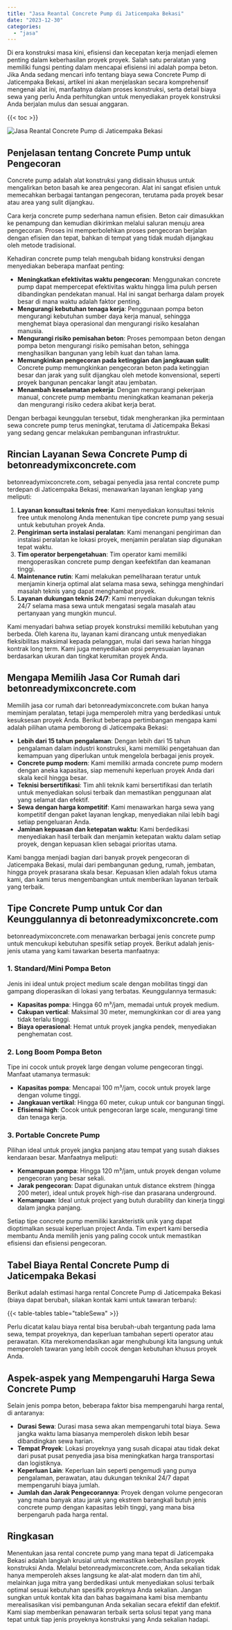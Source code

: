```yaml
---
title: "Jasa Reantal Concrete Pump di Jaticempaka Bekasi"
date: "2023-12-30"
categories: 
  - "jasa"
---
```


Di era konstruksi masa kini, efisiensi dan kecepatan kerja menjadi elemen penting dalam keberhasilan proyek proyek. Salah satu peralatan yang memiliki fungsi penting dalam mencapai efisiensi ini adalah pompa beton. Jika Anda sedang mencari info tentang biaya sewa Concrete Pump di Jaticempaka Bekasi, artikel ini akan menjelaskan secara komprehensif mengenai alat ini, manfaatnya dalam proses konstruksi, serta detail biaya sewa yang perlu Anda perhitungkan untuk menyediakan proyek konstruksi Anda berjalan mulus dan sesuai anggaran.

{{< toc >}}

![Jasa Reantal Concrete Pump di Jaticempaka Bekasi](https://betoncor8.github.io/pump/concrete-pump%20(9).png)

## Penjelasan tentang Concrete Pump untuk Pengecoran

Concrete pump adalah alat konstruksi yang didisain khusus untuk mengalirkan beton basah ke area pengecoran. Alat ini sangat efisien untuk memecahkan berbagai tantangan pengecoran, terutama pada proyek besar atau area yang sulit dijangkau.

Cara kerja concrete pump sederhana namun efisien. Beton cair dimasukkan ke penampung dan kemudian dikirimkan melalui saluran menuju area pengecoran. Proses ini memperbolehkan proses pengecoran berjalan dengan efisien dan tepat, bahkan di tempat yang tidak mudah dijangkau oleh metode tradisional.

Kehadiran concrete pump telah mengubah bidang konstruksi dengan menyediakan beberapa manfaat penting:

- **Meningkatkan efektivitas waktu pengecoran**: Menggunakan concrete pump dapat mempercepat efektivitas waktu hingga lima puluh persen dibandingkan pendekatan manual. Hal ini sangat berharga dalam proyek besar di mana waktu adalah faktor penting.
- **Mengurangi kebutuhan tenaga kerja**: Penggunaan pompa beton mengurangi kebutuhan sumber daya kerja manual, sehingga menghemat biaya operasional dan mengurangi risiko kesalahan manusia.
- **Mengurangi risiko pemisahan beton**: Proses pemompaan beton dengan pompa beton mengurangi risiko pemisahan beton, sehingga menghasilkan bangunan yang lebih kuat dan tahan lama.
- **Memungkinkan pengecoran pada ketinggian dan jangkauan sulit**: Concrete pump memungkinkan pengecoran beton pada ketinggian besar dan jarak yang sulit dijangkau oleh metode konvensional, seperti proyek bangunan pencakar langit atau jembatan.
- **Menambah keselamatan pekerja**: Dengan mengurangi pekerjaan manual, concrete pump membantu meningkatkan keamanan pekerja dan mengurangi risiko cedera akibat kerja berat.

Dengan berbagai keunggulan tersebut, tidak mengherankan jika permintaan sewa concrete pump terus meningkat, terutama di Jaticempaka Bekasi yang sedang gencar melakukan pembangunan infrastruktur.

## Rincian Layanan Sewa Concrete Pump di betonreadymixconcrete.com

betonreadymixconcrete.com, sebagai penyedia jasa rental concrete pump terdepan di Jaticempaka Bekasi, menawarkan layanan lengkap yang meliputi:

1. **Layanan konsultasi teknis free**: Kami menyediakan konsultasi teknis free untuk menolong Anda menentukan tipe concrete pump yang sesuai untuk kebutuhan proyek Anda.
2. **Pengiriman serta instalasi peralatan**: Kami menangani pengiriman dan instalasi peralatan ke lokasi proyek, menjamin peralatan siap digunakan tepat waktu.
3. **Tim operator berpengetahuan**: Tim operator kami memiliki mengoperasikan concrete pump dengan keefektifan dan keamanan tinggi.
4. **Maintenance rutin**: Kami melakukan pemeliharaan teratur untuk menjamin kinerja optimal alat selama masa sewa, sehingga menghindari masalah teknis yang dapat menghambat proyek.
5. **Layanan dukungan teknis 24/7**: Kami menyediakan dukungan teknis 24/7 selama masa sewa untuk mengatasi segala masalah atau pertanyaan yang mungkin muncul.

Kami menyadari bahwa setiap proyek konstruksi memiliki kebutuhan yang berbeda. Oleh karena itu, layanan kami dirancang untuk menyediakan fleksibilitas maksimal kepada pelanggan, mulai dari sewa harian hingga kontrak long term. Kami juga menyediakan opsi penyesuaian layanan berdasarkan ukuran dan tingkat kerumitan proyek Anda.

## Mengapa Memilih Jasa Cor Rumah dari betonreadymixconcrete.com

Memilih jasa cor rumah dari betonreadymixconcrete.com bukan hanya meminjam peralatan, tetapi juga memperoleh mitra yang berdedikasi untuk kesuksesan proyek Anda. Berikut beberapa pertimbangan mengapa kami adalah pilihan utama pemborong di Jaticempaka Bekasi:

- **Lebih dari 15 tahun pengalaman**: Dengan lebih dari 15 tahun pengalaman dalam industri konstruksi, kami memiliki pengetahuan dan kemampuan yang diperlukan untuk mengelola berbagai jenis proyek.
- **Concrete pump modern**: Kami memiliki armada concrete pump modern dengan aneka kapasitas, siap memenuhi keperluan proyek Anda dari skala kecil hingga besar.
- **Teknisi bersertifikasi**: Tim ahli teknik kami bersertifikasi dan terlatih untuk menyediakan solusi terbaik dan memastikan penggunaan alat yang selamat dan efektif.
- **Sewa dengan harga kompetitif**: Kami menawarkan harga sewa yang kompetitif dengan paket layanan lengkap, menyediakan nilai lebih bagi setiap pengeluaran Anda.
- **Jaminan kepuasan dan ketepatan waktu**: Kami berdedikasi menyediakan hasil terbaik dan menjamin ketepatan waktu dalam setiap proyek, dengan kepuasan klien sebagai prioritas utama.

Kami bangga menjadi bagian dari banyak proyek pengecoran di Jaticempaka Bekasi, mulai dari pembangunan gedung, rumah, jembatan, hingga proyek prasarana skala besar. Kepuasan klien adalah fokus utama kami, dan kami terus mengembangkan untuk memberikan layanan terbaik yang terbaik.

## Tipe Concrete Pump untuk Cor dan Keunggulannya di betonreadymixconcrete.com

betonreadymixconcrete.com menawarkan berbagai jenis concrete pump untuk mencukupi kebutuhan spesifik setiap proyek. Berikut adalah jenis-jenis utama yang kami tawarkan beserta manfaatnya:

### 1\. Standard/Mini Pompa Beton

Jenis ini ideal untuk project medium scale dengan mobilitas tinggi dan gampang dioperasikan di lokasi yang terbatas. Keunggulannya termasuk:

- **Kapasitas pompa**: Hingga 60 m³/jam, memadai untuk proyek medium.
- **Cakupan vertical**: Maksimal 30 meter, memungkinkan cor di area yang tidak terlalu tinggi.
- **Biaya operasional**: Hemat untuk proyek jangka pendek, menyediakan penghematan cost.

### 2\. Long Boom Pompa Beton

Tipe ini cocok untuk proyek large dengan volume pengecoran tinggi. Manfaat utamanya termasuk:

- **Kapasitas pompa**: Mencapai 100 m³/jam, cocok untuk proyek large dengan volume tinggi.
- **Jangkauan vertikal**: Hingga 60 meter, cukup untuk cor bangunan tinggi.
- **Efisiensi high**: Cocok untuk pengecoran large scale, mengurangi time dan tenaga kerja.

### 3\. Portable Concrete Pump

Pilihan ideal untuk proyek jangka panjang atau tempat yang susah diakses kendaraan besar. Manfaatnya meliputi:

- **Kemampuan pompa**: Hingga 120 m³/jam, untuk proyek dengan volume pengecoran yang besar sekali.
- **Jarak pengecoran**: Dapat digunakan untuk distance ekstrem (hingga 200 meter), ideal untuk proyek high-rise dan prasarana underground.
- **Kemampuan**: Ideal untuk project yang butuh durability dan kinerja tinggi dalam jangka panjang.

Setiap tipe concrete pump memiliki karakteristik unik yang dapat dioptimalkan sesuai keperluan project Anda. Tim expert kami bersedia membantu Anda memilih jenis yang paling cocok untuk memastikan efisiensi dan efisiensi pengecoran.

## Tabel Biaya Rental Concrete Pump di Jaticempaka Bekasi

Berikut adalah estimasi harga rental Concrete Pump di Jaticempaka Bekasi (biaya dapat berubah, silakan kontak kami untuk tawaran terbaru):

{{< table-tables table="tableSewa" >}}

Perlu dicatat kalau biaya rental bisa berubah-ubah tergantung pada lama sewa, tempat proyeknya, dan keperluan tambahan seperti operator atau perawatan. Kita merekomendasikan agar menghubungi kita langsung untuk memperoleh tawaran yang lebih cocok dengan kebutuhan khusus proyek Anda.

## Aspek-aspek yang Mempengaruhi Harga Sewa Concrete Pump

Selain jenis pompa beton, beberapa faktor bisa mempengaruhi harga rental, di antaranya:

- **Durasi Sewa**: Durasi masa sewa akan mempengaruhi total biaya. Sewa jangka waktu lama biasanya memperoleh diskon lebih besar dibandingkan sewa harian.
- **Tempat Proyek**: Lokasi proyeknya yang susah dicapai atau tidak dekat dari pusat pusat penyedia jasa bisa meningkatkan harga transportasi dan logistiknya.
- **Keperluan Lain**: Keperluan lain seperti pengemudi yang punya pengalaman, perawatan, atau dukungan teknikal 24/7 dapat mempengaruhi biaya jumlah.
- **Jumlah dan Jarak Pengecorannya**: Proyek dengan volume pengecoran yang mana banyak atau jarak yang ekstrem barangkali butuh jenis concrete pump dengan kapasitas lebih tinggi, yang mana bisa berpengaruh pada harga rental.

## Ringkasan

Menentukan jasa rental concrete pump yang mana tepat di Jaticempaka Bekasi adalah langkah krusial untuk memastikan keberhasilan proyek konstruksi Anda. Melalui betonreadymixconcrete.com, Anda sekalian tidak hanya memperoleh akses langsung ke alat-alat modern dan tim ahli, melainkan juga mitra yang berdedikasi untuk menyediakan solusi terbaik optimal sesuai kebutuhan spesifik proyeknya Anda sekalian. Jangan sungkan untuk kontak kita dan bahas bagaimana kami bisa membantu merealisasikan visi pembangunan Anda sekalian secara efektif dan efektif. Kami siap memberikan penawaran terbaik serta solusi tepat yang mana tepat untuk tiap jenis proyeknya konstruksi yang Anda sekalian hadapi.
